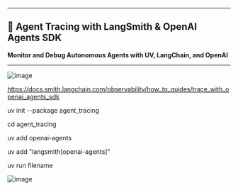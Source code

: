 

---

## 🧠 Agent Tracing with LangSmith & OpenAI Agents SDK

**Monitor and Debug Autonomous Agents with UV, LangChain, and OpenAI**

---



![image](https://github.com/user-attachments/assets/24fb5df5-3365-40db-b228-e02effd344c1)


https://docs.smith.langchain.com/observability/how_to_guides/trace_with_openai_agents_sdk


uv init --package agent_tracing

cd agent_tracing


uv add openai-agents


uv add  "langsmith[openai-agents]"


uv run filename

![image](https://github.com/user-attachments/assets/b78c6780-1a44-40d1-a9bd-b797e5c5915b)
